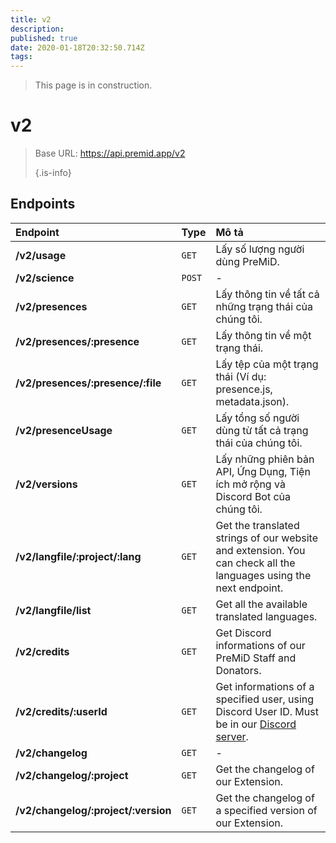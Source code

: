```yaml
---
title: v2
description:
published: true
date: 2020-01-18T20:32:50.714Z
tags:
---
```


> This page is in construction.

# v2

> Base URL: https://api.premid.app/v2 
> 
> {.is-info}


## Endpoints

<table>
  <thead>
    <tr>
      <th style="text-align:left">Endpoint</th>
      <th style="text-align:left">Type</th>
      <th style="text-align:left">Mô tả</th>
    </tr>
  </thead>
  <tbody>
    <tr>
      <td style="text-align:left"><b>/v2/usage</b>
      </td>
      <td style="text-align:left"><code>GET</code></td>
      <td style="text-align:left">Lấy số lượng người dùng PreMiD.</td>
    </tr>
    <tr>
      <td style="text-align:left"><b>/v2/science</b>
      </td>
      <td style="text-align:left"><code>POST</code></td>
      <td style="text-align:left">-</td>
    </tr>
    <tr>
      <td style="text-align:left"><b>/v2/presences</b>
      </td>
      <td style="text-align:left"><code>GET</code></td>
      <td style="text-align:left">Lấy thông tin về tất cả những trạng thái của chúng tôi.</td>
    </tr>
    <tr>
      <td style="text-align:left"><b>/v2/presences/:presence</b>
      </td>
      <td style="text-align:left"><code>GET</code></td>
      <td style="text-align:left">Lấy thông tin về một trạng thái.</td>
    </tr>
    <tr>
      <td style="text-align:left"><b>/v2/presences/:presence/:file</b>
      </td>
      <td style="text-align:left"><code>GET</code></td>
      <td style="text-align:left">Lấy tệp của một trạng thái (Ví dụ: presence.js, metadata.json).</td>
    </tr>
    <tr>
      <td style="text-align:left"><b>/v2/presenceUsage</b>
      </td>
      <td style="text-align:left"><code>GET</code></td>
      <td style="text-align:left">Lấy tổng số người dùng từ tất cả trạng thái của chúng tôi.</td>
    </tr>
    <tr>
      <td style="text-align:left"><b>/v2/versions</b>
      </td>
      <td style="text-align:left"><code>GET</code></td>
      <td style="text-align:left">Lấy những phiên bản API, Ứng Dụng, Tiện ích mở rộng và Discord Bot của chúng tôi.</td>
    </tr>
    <tr>
      <td style="text-align:left"><b>/v2/langfile/:project/:lang</b>
      </td>
      <td style="text-align:left"><code>GET</code></td>
      <td style="text-align:left">Get the translated strings of our website and extension. You can check all the languages using the next endpoint.</td>
    </tr>
    <tr>
      <td style="text-align:left"><b>/v2/langfile/list</b>
      </td>
      <td style="text-align:left"><code>GET</code></td>
      <td style="text-align:left">Get all the available translated languages.</td>
    </tr>
    <tr>
      <td style="text-align:left"><b>/v2/credits</b>
      </td>
      <td style="text-align:left"><code>GET</code></td>
      <td style="text-align:left">Get Discord informations of our PreMiD Staff and Donators.</td>
    </tr>
    <tr>
      <td style="text-align:left"><b>/v2/credits/:userId</b>
      </td>
      <td style="text-align:left"><code>GET</code></td>
      <td style="text-align:left">Get informations of a specified user, using Discord User ID. Must be in our <a href="https://discord.gg/premid">Discord server</a>.</td>
    </tr>
    <tr>
      <td style="text-align:left"><b>/v2/changelog</b>
      </td>
      <td style="text-align:left"><code>GET</code></td>
      <td style="text-align:left">-</td>
    </tr>
    <tr>
      <td style="text-align:left"><b>/v2/changelog/:project</b>
      </td>
      <td style="text-align:left"><code>GET</code></td>
      <td style="text-align:left">Get the changelog of our Extension.</td>
    </tr>
    <tr>
      <td style="text-align:left"><b>/v2/changelog/:project/:version</b>
      </td>
      <td style="text-align:left"><code>GET</code></td>
      <td style="text-align:left">Get the changelog of a specified version of our Extension.</td>
    </tr>
  </tbody>
</table>

